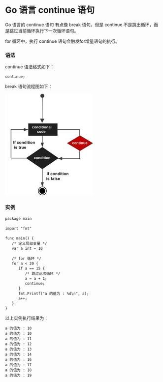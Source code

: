 # Go 语言 continue 语句



Go 语言的 continue 语句 有点像 break 语句。但是 continue 不是跳出循环，而是跳过当前循环执行下一次循环语句。

for 循环中，执行 continue 语句会触发for增量语句的执行。

### 语法

continue 语法格式如下：

```
continue;
```

break 语句流程图如下：

![](../img/go_continue_statement.jpg)

### 实例

```
package main

import "fmt"

func main() {
   /* 定义局部变量 */
   var a int = 10

   /* for 循环 */
   for a < 20 {
      if a == 15 {
         /* 跳过此次循环 */
         a = a + 1;
         continue;
      }
      fmt.Printf("a 的值为 : %d\n", a);
      a++;     
   }  
}
```

以上实例执行结果为：

```
a 的值为 : 10
a 的值为 : 10
a 的值为 : 11
a 的值为 : 12
a 的值为 : 13
a 的值为 : 14
a 的值为 : 16
a 的值为 : 17
a 的值为 : 18
a 的值为 : 19
```



